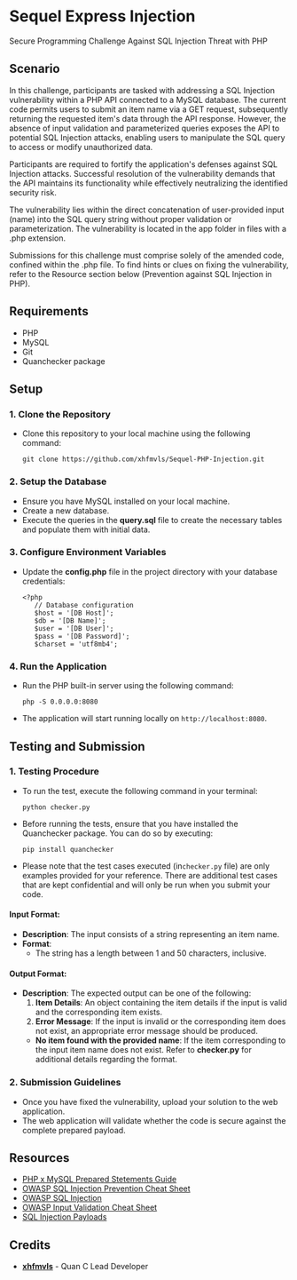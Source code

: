 # Sequel Express Injection

Secure Programming Challenge Against SQL Injection Threat with PHP

## Scenario
In this challenge, participants are tasked with addressing a SQL Injection vulnerability within a PHP API connected to a MySQL database. The current code permits users to submit an item name via a GET request, subsequently returning the requested item's data through the API response. However, the absence of input validation and parameterized queries exposes the API to potential SQL Injection attacks, enabling users to manipulate the SQL query to access or modify unauthorized data.

Participants are required to fortify the application's defenses against SQL Injection attacks. Successful resolution of the vulnerability demands that the API maintains its functionality while effectively neutralizing the identified security risk.

The vulnerability lies within the direct concatenation of user-provided input (name) into the SQL query string without proper validation or parameterization. The vulnerability is located in the app folder in files with a .php extension.

Submissions for this challenge must comprise solely of the amended code, confined within the .php file. To find hints or clues on fixing the vulnerability, refer to the Resource section below (Prevention against SQL Injection in PHP).
  
## Requirements

- PHP
- MySQL
- Git
- Quanchecker package

## Setup

### 1. Clone the Repository
   - Clone this repository to your local machine using the following command:
     ```
     git clone https://github.com/xhfmvls/Sequel-PHP-Injection.git
     ```

### 2. Setup the Database
   - Ensure you have MySQL installed on your local machine.
   - Create a new database.
   - Execute the queries in the **query.sql** file to create the necessary tables and populate them with initial data.

### 3. Configure Environment Variables
   - Update the **config.php** file in the project directory with your database credentials:
     ```
     <?php
        // Database configuration
        $host = '[DB Host]';
        $db = '[DB Name]';
        $user = '[DB User]';
        $pass = '[DB Password]';
        $charset = 'utf8mb4';
     ```

### 4. Run the Application
   - Run the PHP built-in server using the following command:
     ```
     php -S 0.0.0.0:8080
     ```
   - The application will start running locally on `http://localhost:8080`.

## Testing and Submission

### 1. Testing Procedure
  - To run the test, execute the following command in your terminal:
    ```
    python checker.py
    ```
  - Before running the tests, ensure that you have installed the Quanchecker package. You can do so by executing:

    ```
    pip install quanchecker
    ```
  - Please note that the test cases executed (in`checker.py` file) are only examples provided for your reference. There are additional test cases that are kept confidential and will only be run when you submit your code.


#### Input Format:
- **Description**: The input consists of a string representing an item name.
- **Format**: 
  - The string has a length between 1 and 50 characters, inclusive.

#### Output Format:
- **Description**: The expected output can be one of the following:
  1. **Item Details**: An object containing the item details if the input is valid and the corresponding item exists.
  2. **Error Message**: If the input is invalid or the corresponding item does not exist, an appropriate error message should be produced.
  - **No item found with the provided name**: If the item corresponding to the input item name does not exist.
  Refer to **checker.py** for additional details regarding the format.

### 2. Submission Guidelines
   - Once you have fixed the vulnerability, upload your solution to the web application.
   - The web application will validate whether the code is secure against the complete prepared payload.

## Resources

- [PHP x MySQL Prepared Stetements Guide](https://www.w3schools.com/php/php_mysql_prepared_statements.asp)
- [OWASP SQL Injection Prevention Cheat Sheet](https://cheatsheetseries.owasp.org/cheatsheets/SQL_Injection_Prevention_Cheat_Sheet.html)
- [OWASP SQL Injection](https://owasp.org/www-community/attacks/SQL_Injection)
- [OWASP Input Validation Cheat Sheet](https://cheatsheetseries.owasp.org/cheatsheets/Input_Validation_Cheat_Sheet.html)
- [SQL Injection Payloads](https://github.com/swisskyrepo/PayloadsAllTheThings/tree/master/SQL%20Injection)

## Credits
- **[xhfmvls](https://github.com/xhfmvls)** - Quan C Lead Developer
